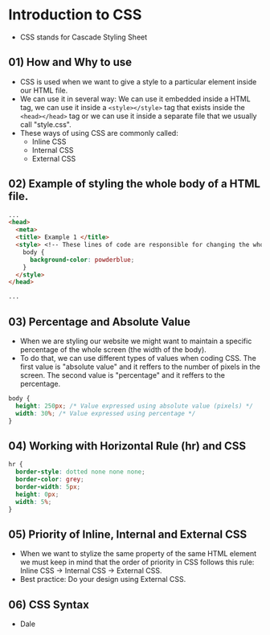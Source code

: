 # Introduction to CSS
* CSS stands for Cascade Styling Sheet

## 01) How and Why to use
* CSS is used when we want to give a style to a particular element inside our HTML file.
* We can use it in several way: We can use it embedded inside a HTML tag, we can use it inside a ```<style></style>``` tag that exists inside the ```<head></head>``` tag or we can use it inside a separate file that we usually call "style.css".
* These ways of using CSS are commonly called:
   * Inline CSS
   * Internal CSS
   * External CSS

## 02) Example of styling the whole body of a HTML file.
```html
...
<head>
  <meta>
  <title> Example 1 </title>
  <style> <!-- These lines of code are responsible for changing the whole background color of our webiste. -->
    body {
      background-color: powderblue; 
    }
  </style>
</head>

...
```

## 03) Percentage and Absolute Value
* When we are styling our website we might want to maintain a specific percentage of the whole screen (the width of the body).
* To do that, we can use different types of values when coding CSS. The first value is "absolute value" and it reffers to the number of pixels in the screen. The second value is "percentage" and it reffers to the percentage.
```css
body {
  height: 250px; /* Value expressed using absolute value (pixels) */
  width: 30%; /* Value expressed using percentage */
}
```

## 04) Working with Horizontal Rule (hr) and CSS
```css
hr {
  border-style: dotted none none none;
  border-color: grey;
  border-width: 5px;
  height: 0px;
  width: 5%; 
}
```

## 05) Priority of Inline, Internal and External CSS
* When we want to stylize the same property of the same HTML element we must keep in mind that the order of priority in CSS follows this rule: Inline CSS -> Internal CSS -> External CSS.
* Best practice: Do your design using External CSS.

## 06) CSS Syntax
* Dale
